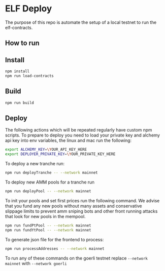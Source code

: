 # ELF Deploy

The purpose of this repo is automate the setup of a local testnet to run the elf-contracts.

## How to run

## Install

```bash
npm install
npm run load-contracts
```

## Build

```bash
npm run build
```

## Deploy

The following actions which will be repeated regularly have custom npm scripts. To prepare to deploy you need to load your private key and alchemy api key into env variables, the linux and mac run the following:


```bash
export ALCHEMY_KEY=\YOUR_API_KEY_HERE
export DEPLOYER_PRIVATE_KEY=\YOUR_PRIVATE_KEY_HERE
```

To deploy a new tranche run:

```bash
npm run deployTranche -- --network mainnet
```

To deploy new AMM pools for a tranche run

```bash
npm run deployPool -- --network mainnet
```

To init your pools and set first prices run the following command. We advise that you fund any new pools without many assets and conservative slippage limits to prevent amm sniping bots and other front running attacks that look for new pools in the mempool.

```bash
npm run fundPtPool -- --network mainnet
npm run fundYtPool -- --network mainnet
```

To generate json file for the frontend to process:

```bash
npm run processAddresses -- --network mainnet
```

To run any of these commands on the goerli testnet replace `--network mainnet` with `--network goerli`
